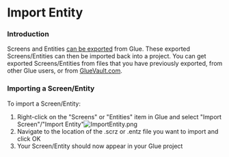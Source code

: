 # Import Entity

### Introduction

Screens and Entities [can be exported](../../frb/docs/index.php) from Glue. These exported Screens/Entities can then be imported back into a project. You can get exported Screens/Entities from files that you have previously exported, from other Glue users, or from [GlueVault.com](http://www.gluevault.com).

### Importing a Screen/Entity

To import a Screen/Entity:

1. Right-click on the "Screens" or "Entities" item in Glue and select "Import Screen"/"Import Entity"![ImportEntity.png](../../.gitbook/assets/migrated\_media-ImportEntity.png)
2. Navigate to the location of the .scrz or .entz file you want to import and click OK
3. Your Screen/Entity should now appear in your Glue project
